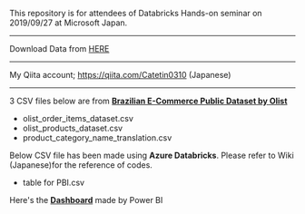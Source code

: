 This repository is for attendees of Databricks Hands-on seminar on 2019/09/27 at Microsoft Japan.

----

Download Data from [HERE](https://github.com/catetin/Databricks_Handson_Seminar/archive/master.zip)

----

My Qiita account; https://qiita.com/Catetin0310 (Japanese)

----
3 CSV files below are from [**Brazilian E-Commerce Public Dataset by Olist**](https://www.kaggle.com/olistbr/brazilian-ecommerce)

- olist_order_items_dataset.csv
- olist_products_dataset.csv
- product_category_name_translation.csv

Below CSV file has been made using **Azure Databricks**.
Please refer to Wiki (Japanese)for the reference of codes.

- table for PBI.csv

Here's the [**Dashboard**](https://app.powerbi.com/view?r=eyJrIjoiOGFmOTM5NDEtNTZkMi00MmYxLWFmZDAtYzgzNWYxNjFlN2FlIiwidCI6IjYxNTc5NTU5LWNiM2EtNGZmYy1hOTVmLTkwNzYzMmJhNDRlOCJ9) made by Power BI

